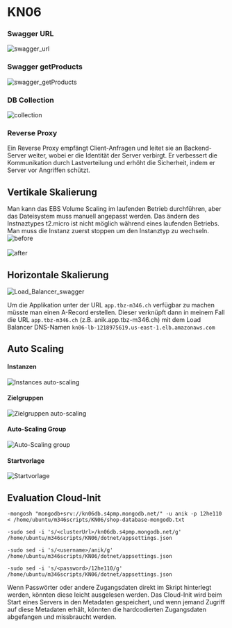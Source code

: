 # KN06

### Swagger URL
![swagger_url](https://github.com/user-attachments/assets/1adf039b-fe48-4372-8e16-6ea19804474d)

### Swagger getProducts
![swagger_getProducts](https://github.com/user-attachments/assets/8b9e3707-c2c3-4a1e-ba73-bbddfbb26cf6)

### DB Collection
![collection](https://github.com/user-attachments/assets/51795e5e-9bbb-4765-a7c7-94776fcc7860)

### Reverse Proxy
Ein Reverse Proxy empfängt Client-Anfragen und leitet sie an Backend-Server weiter, wobei er die Identität der Server verbirgt. Er verbessert die Kommunikation durch Lastverteilung und erhöht die Sicherheit, indem er Server vor Angriffen schützt.

## Vertikale Skalierung
Man kann das EBS Volume Scaling im laufenden Betrieb durchführen, aber das Dateisystem muss manuell angepasst werden. Das ändern des Instnaztypes t2.micro ist nicht möglich während eines laufenden Betriebs. Man muss die Instanz zuerst stoppen um den Instanztyp zu wechseln.
![before ](https://github.com/user-attachments/assets/b568973f-678a-40a0-a169-3899916c1e0e)
<br></br>
![after](https://github.com/user-attachments/assets/d42565f0-f723-4eaa-a4c5-1bb537f06f8d)

## Horizontale Skalierung
![Load_Balancer_swagger](https://github.com/user-attachments/assets/dcd993e5-b433-47cf-ab4d-eda228bc7cf0)

Um die Applikation unter der URL ``app.tbz-m346.ch`` verfügbar zu machen müsste man einen A-Record erstellen. Dieser verknüpft dann in meinem Fall die URL ``app.tbz-m346.ch`` (z.B. anik.app.tbz-m346.ch) mit dem Load Balancer DNS-Namen ``kn06-lb-1218975619.us-east-1.elb.amazonaws.com``

## Auto Scaling

#### Instanzen
![Instances auto-scaling](https://github.com/user-attachments/assets/4db4636f-067b-434f-9088-2a7a8421bb68)

#### Zielgruppen
![Zielgruppen auto-scaling](https://github.com/user-attachments/assets/255f9f7d-469c-4b9e-80b0-9dc40a546ad6)

#### Auto-Scaling Group
![Auto-Scaling group](https://github.com/user-attachments/assets/c3531e0a-ac07-4714-813f-8955d317b18e)

#### Startvorlage
![Startvorlage](https://github.com/user-attachments/assets/edfbc522-837d-42c0-b177-28cedd6d7893)

## Evaluation Cloud-Init
````
-mongosh "mongodb+srv://kn06db.s4pmp.mongodb.net/" -u anik -p 12he110 < /home/ubuntu/m346scripts/KN06/shop-database-mongodb.txt

-sudo sed -i 's/<clusterUrl>/kn06db.s4pmp.mongodb.net/g' /home/ubuntu/m346scripts/KN06/dotnet/appsettings.json

-sudo sed -i 's/<username>/anik/g' /home/ubuntu/m346scripts/KN06/dotnet/appsettings.json

-sudo sed -i 's/<password>/12he110/g' /home/ubuntu/m346scripts/KN06/dotnet/appsettings.json
````

Wenn Passwörter oder andere Zugangsdaten direkt im Skript hinterlegt werden, könnten diese leicht ausgelesen werden. Das Cloud-Init wird beim Start eines Servers in den Metadaten gespeichert, und wenn jemand Zugriff auf diese Metadaten erhält, könnten die hardcodierten Zugangsdaten abgefangen und missbraucht werden.
